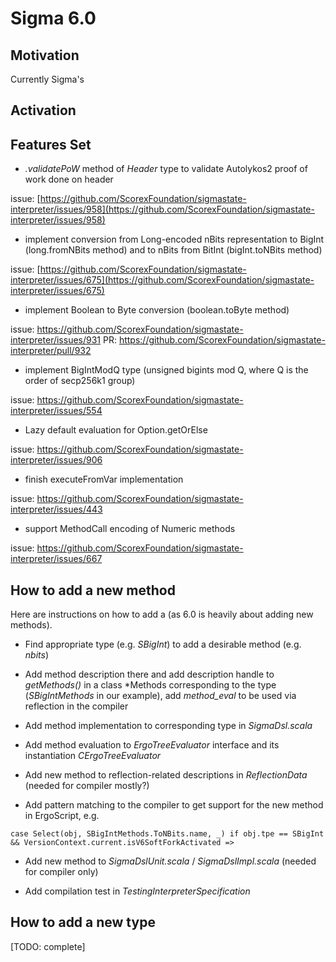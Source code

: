 Sigma 6.0
=========

Motivation 
----------

Currently Sigma's 


Activation 
----------

Features Set 
------------

* *.validatePoW* method of *Header* type to validate Autolykos2 proof of work done on header 

issue: [https://github.com/ScorexFoundation/sigmastate-interpreter/issues/958](https://github.com/ScorexFoundation/sigmastate-interpreter/issues/958)

* implement conversion from Long-encoded nBits representation to BigInt (long.fromNBits method) and to nBits from BitInt (bigInt.toNBits method) 

issue: [https://github.com/ScorexFoundation/sigmastate-interpreter/issues/675](https://github.com/ScorexFoundation/sigmastate-interpreter/issues/675)


* implement Boolean to Byte conversion (boolean.toByte method)

issue: https://github.com/ScorexFoundation/sigmastate-interpreter/issues/931
PR: https://github.com/ScorexFoundation/sigmastate-interpreter/pull/932

* implement BigIntModQ type (unsigned bigints mod Q, where Q is the order of secp256k1 group)

issue: https://github.com/ScorexFoundation/sigmastate-interpreter/issues/554

* Lazy default evaluation for Option.getOrElse

issue: https://github.com/ScorexFoundation/sigmastate-interpreter/issues/906

* finish executeFromVar implementation

issue: https://github.com/ScorexFoundation/sigmastate-interpreter/issues/443

* support MethodCall encoding of Numeric methods

issue: https://github.com/ScorexFoundation/sigmastate-interpreter/issues/667


How to add a new method
-----------------------

Here are instructions on how to add a (as 6.0 is heavily about adding new methods).

* Find appropriate type (e.g. *SBigInt*) to add a desirable method (e.g. *nbits*)

* Add method description there and add description handle to *getMethods()* in a class \*Methods corresponding to the type (*SBigIntMethods* in our example), add *method_eval* to be used via reflection in the compiler

* Add method implementation to corresponding type in *SigmaDsl.scala* 

* Add method evaluation to *ErgoTreeEvaluator* interface and its instantiation *CErgoTreeEvaluator*

* Add new method to reflection-related descriptions in *ReflectionData* (needed for compiler mostly?)

* Add pattern matching to the compiler to get support for the new method in ErgoScript, e.g.
```
case Select(obj, SBigIntMethods.ToNBits.name, _) if obj.tpe == SBigInt && VersionContext.current.isV6SoftForkActivated =>
```

* Add new method to *SigmaDslUnit.scala* / *SigmaDslImpl.scala* (needed for compiler only)

* Add compilation test in *TestingInterpreterSpecification*




How to add a new type
---------------------

[TODO: complete]
